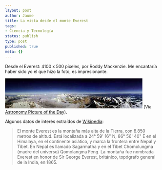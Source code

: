 ```yaml
---
layout: post
author: Jaume
title: La vista desde el monte Everest
tags:
- Ciencia y Tecnología
status: publish
type: post
published: true
meta: {}
---
```

Desde el Everest: 4100 x 500 píxeles, por Roddy Mackenzie. Me encantaría haber sido yo el que hizo la foto, es impresionante.

<a href="http://antwrp.gsfc.nasa.gov/apod/ap050306.html"><img src="../images_posts/everest.jpg" alt="Everest" class="center noborder"/></a>
(Vía  <a href="http://antwrp.gsfc.nasa.gov/apod/ap050306.html">Astronomy Picture of the Day</a>).

Algunos datos de interés extraídos de <a href="http://es.wikipedia.org">Wikipedia</a>:

<blockquote>El monte Everest es la montaña más alta de la Tierra, con 8.850 metros de altitud. Está localizada a 24° 59' 16" N, 86° 56' 40" E en el Himalaya, en el continente asiático, y marca la frontera entre Nepal y Tíbet. En Nepal es llamado Sagarmatha y en el Tíbet Chomolungma (madre del universo) Qomolangma Feng. La montaña fue nombrada Everest en honor de Sir George Everest, británico, topógrafo general de la India, en 1865.</blockquote>


